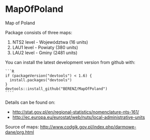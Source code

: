 <!-- README.md is generated from README.Rmd. Please edit that file -->
MapOfPoland
===========

Map of Poland

Package consists of three maps:

1.  NTS2 level - Województwa (16 units)
2.  LAU1 level - Powiaty (380 units)
3.  LAU2 level - Gminy (2481 units)

You can install the latest development version from github with:

    ```R
    if (packageVersion("devtools") < 1.6) {
      install.packages("devtools")
    }
    devtools::install_github("BERENZ/MapOfPoland")
    ````

Details can be found on:

-   <http://stat.gov.pl/en/regional-statistics/nomenclature-nts-161/>
-   <http://ec.europa.eu/eurostat/web/nuts/local-administrative-units>

Source of maps: <http://www.codgik.gov.pl/index.php/darmowe-dane/prg.html>
